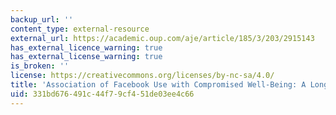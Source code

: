 ```yaml
---
backup_url: ''
content_type: external-resource
external_url: https://academic.oup.com/aje/article/185/3/203/2915143
has_external_licence_warning: true
has_external_license_warning: true
is_broken: ''
license: https://creativecommons.org/licenses/by-nc-sa/4.0/
title: 'Association of Facebook Use with Compromised Well-Being: A Longitudinal Study'
uid: 331bd676-491c-44f7-9cf4-51de03ee4c66
---
```

